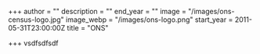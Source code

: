 +++
author = ""
description = ""
end_year = ""
image = "/images/ons-census-logo.jpg"
image_webp = "/images/ons-logo.png"
start_year = 2011-05-31T23:00:00Z
title = "ONS"

+++
vsdfsdfsdf